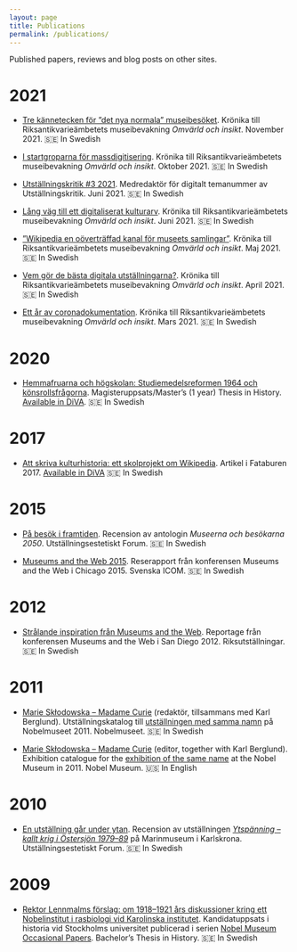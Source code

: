 ```yaml
---
layout: page
title: Publications
permalink: /publications/
---
```


Published papers, reviews and blog posts on other sites.

# 2021

* [Tre kännetecken för ”det nya normala” museibesöket](https://www.raa.se/omvarld-och-insikt/tre-kannetecken-for-det-nya-normala-museibesoket/). Krönika till Riksantikvarieämbetets museibevakning *Omvärld och insikt*. November 2021. 🇸🇪 In Swedish

* [I startgroparna för massdigitisering](https://www.raa.se/omvarld-och-insikt/i-startgroparna-for-massdigitisering/). Krönika till Riksantikvarieämbetets museibevakning *Omvärld och insikt*. Oktober 2021. 🇸🇪 In Swedish

* [Utställningskritik #3 2021](https://utstallningskritik.se/2021-3/utstallningskritik-3-2021-det-digitala-numret/). Medredaktör för digitalt temanummer av Utställningskritik. Juni 2021. 🇸🇪 In Swedish

* [Lång väg till ett digitaliserat kulturarv](https://www.raa.se/omvarld-och-insikt/lang-vag-till-ett-digitaliserat-kulturarv/). Krönika till Riksantikvarieämbetets museibevakning *Omvärld och insikt*. Juni 2021. 🇸🇪 In Swedish

* [”Wikipedia en oöverträffad kanal för museets samlingar”](https://www.raa.se/omvarld-och-insikt/wikipedia-en-oovertraffad-kanal-for-museets-samlingar/). Krönika till Riksantikvarieämbetets museibevakning *Omvärld och insikt*. Maj 2021. 🇸🇪 In Swedish

* [Vem gör de bästa digitala utställningarna?](https://www.raa.se/omvarld-och-insikt/vem-gor-de-basta-digitala-utstallningarna/). Krönika till Riksantikvarieämbetets museibevakning *Omvärld och insikt*. April 2021. 🇸🇪 In Swedish

* [Ett år av coronadokumentation](https://www.raa.se/omvarld-och-insikt/kronika-ett-ar-av-coronadokumentation/). Krönika till Riksantikvarieämbetets museibevakning *Omvärld och insikt*. Mars 2021. 🇸🇪 In Swedish

# 2020

* [Hemmafruarna och högskolan: Studiemedelsreformen 1964 och könsrollsfrågorna](../assets/Hemmafruarna_och_hogskolan.pdf). Magisteruppsats/Master’s (1 year) Thesis in History. [Available in DiVA](http://urn.kb.se/resolve?urn=urn:nbn:se:su:diva-188765). 🇸🇪 In Swedish

# 2017

* [Att skriva kulturhistoria: ett skolprojekt om Wikipedia](http://urn.kb.se/resolve?urn=urn:nbn:se:nordiskamuseet:diva-2040). Artikel i Fataburen 2017. [Available in DiVA](http://urn.kb.se/resolve?urn=urn:nbn:se:nordiskamuseet:diva-2040) 🇸🇪 In Swedish

# 2015

* [På besök i framtiden](http://ueforum.se/litteratur/15-3litt1ru-bok.php). Recension av antologin *Museerna och besökarna 2050*. Utställningsestetiskt Forum. 🇸🇪 In Swedish

* [Museums and the Web 2015](http://icomsweden.se/wp-content/uploads/2011/01/Aron-Ambrosiani-Museums-and-the-Web-USA-2015.pdf). Reserapport från konferensen Museums and the Web i Chicago 2015. Svenska ICOM. 🇸🇪 In Swedish

# 2012

* [Strålande inspiration från Museums and the Web](https://www.riksutstallningar.se/content/spana/strålande-inspiration-från-museums-and-web). Reportage från konferensen Museums and the Web i San Diego 2012. Riksutställningar. 🇸🇪 In Swedish

# 2011

* [Marie Skłodowska – Madame Curie](http://libris.kb.se/bib/12445195) (redaktör, tillsammans med Karl Berglund). Utställningskatalog till [utställningen med samma namn](http://www.nobelmuseum.se/sv/utstallningar/marie-sklodowska-madame-curie) på Nobelmuseet 2011. Nobelmuseet. 🇸🇪 In Swedish

* [Marie Skłodowska – Madame Curie](http://libris.kb.se/bib/12453547) (editor, together with Karl Berglund). Exhibition catalogue for the [exhibition of the same name](http://www.nobelmuseum.se/en/exhibitions/marie-sklodowska-madame-curie) at the Nobel Museum in 2011. Nobel Museum. 🇺🇸 In English

# 2010

* [En utställning går under ytan](http://www.ueforum.se/2005-2010/recensioner05-10/1009ytspanning.php). Recension av utställningen *[Ytspänning – kallt krig i Östersjön 1979–89](http://www.marinmuseum.se/sv/Utstallningar/Ytspanning-kalla-krigets-80-tal/)* på Marinmuseum i Karlskrona. Utställningsestetiskt Forum. 🇸🇪 In Swedish

# 2009

* [Rektor Lennmalms förslag: om 1918–1921 års diskussioner kring ett Nobelinstitut i rasbiologi vid Karolinska institutet](../assets/Rektor_Lennmalms_forslag.pdf). Kandidatuppsats i historia vid Stockholms universitet publicerad i serien [Nobel Museum Occasional Papers](http://www.nobelmuseum.se/sv/forskning/publikationer). Bachelor’s Thesis in History. 🇸🇪 In Swedish
